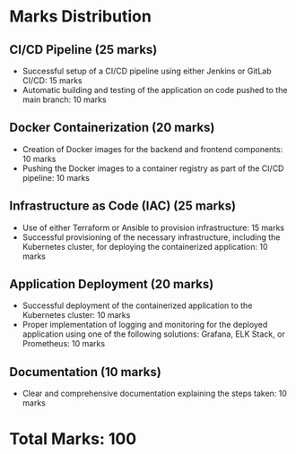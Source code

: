 # Marks Distribution

## CI/CD Pipeline (25 marks)

- Successful setup of a CI/CD pipeline using either Jenkins or GitLab CI/CD: 15 marks
- Automatic building and testing of the application on code pushed to the main branch: 10 marks

## Docker Containerization (20 marks)

- Creation of Docker images for the backend and frontend components: 10 marks
- Pushing the Docker images to a container registry as part of the CI/CD pipeline: 10 marks

## Infrastructure as Code (IAC) (25 marks)

- Use of either Terraform or Ansible to provision infrastructure: 15 marks
- Successful provisioning of the necessary infrastructure, including the Kubernetes cluster, for deploying the containerized application: 10 marks

## Application Deployment (20 marks)

- Successful deployment of the containerized application to the Kubernetes cluster: 10 marks
- Proper implementation of logging and monitoring for the deployed application using one of the following solutions: Grafana, ELK Stack, or Prometheus: 10 marks

## Documentation (10 marks)

- Clear and comprehensive documentation explaining the steps taken: 10 marks

# Total Marks: 100
